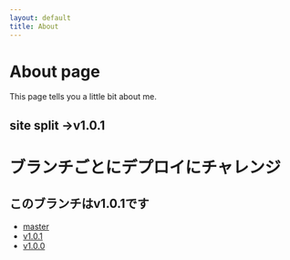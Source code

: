 ```yaml
---
layout: default
title: About
---
```


# About page

This page tells you a little bit about me.
## site split ->v1.0.1


# ブランチごとにデプロイにチャレンジ
## このブランチはv1.0.1です
 - [master](https://kurage0807-master.netlify.com/about.html)
 - [v1.0.1](https://v1-0-1.kurage-museum.blog/)
 - [v1.0.0](https://v1-0-0.kurage-museum.blog/)